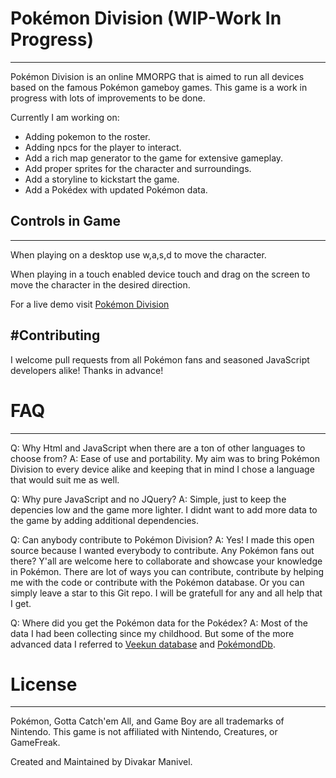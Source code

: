 # Pokémon Division (WIP-Work In Progress)
---

Pokémon Division is an online MMORPG that is aimed to run all devices based on the famous Pokémon gameboy games.
This game is a work in progress with lots of improvements to be done.

Currently I am working on:
* Adding pokemon to the roster.
* Adding npcs for the player to interact.
* Add a rich map generator to the game for extensive gameplay.
* Add proper sprites for the character and surroundings.
* Add a storyline to kickstart the game.
* Add a Pokédex with updated Pokémon data.

## Controls in Game
---

When playing on a desktop use w,a,s,d to move the character.

When playing in a touch enabled device touch and drag on the screen to move the character in the desired direction.

For a live demo visit [Pokémon Division](https://pokemondivision.000webhostapp.com/)

#Contributing
---

I welcome pull requests from all Pokémon fans and seasoned JavaScript developers alike! Thanks in advance!

# FAQ
---

Q: Why Html and JavaScript when there are a ton of other languages to choose from?
A: Ease of use and portability. My aim was to bring Pokémon Division to every device alike and keeping that in mind I chose a language that would suit me as well.

Q: Why pure JavaScript and no JQuery?
A: Simple, just to keep the depencies low and the game more lighter. I didnt want to add more data to the game by adding additional dependencies.

Q: Can anybody contribute to Pokémon Division?
A: Yes! I made this open source because I wanted everybody to contribute. Any Pokémon fans out there? Y'all are welcome here to collaborate and showcase your knowledge in Pokémon. There are lot of ways you can contribute, contribute by helping me with the code or contribute with the Pokémon database. Or you can simply leave a star to this Git repo. I will be gratefull for any and all help that I get.

Q: Where did you get the Pokémon data for the Pokédex?
A: Most of the data I had been collecting since my childhood. But some of the more advanced data I referred to [Veekun database](https://veekun.com/) and [PokémondDb](https://pokemondb.net/).

# License
---
Pokémon, Gotta Catch'em All, and Game Boy are all trademarks of Nintendo.
This game is not affiliated with Nintendo, Creatures, or GameFreak. 

Created and Maintained by Divakar Manivel.
